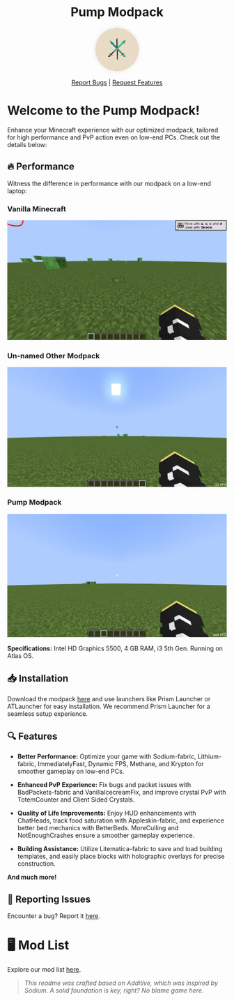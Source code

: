 <div align="center">

# Pump Modpack
<img src="https://raw.githubusercontent.com/dangamerx7/pump-modpack/quil/logo_rounded.png" width="100" height="100" style="border-radius: 50%; box-shadow: 0px 0px 10px rgba(0, 0, 0, 0.1);">

<br>

[Report Bugs](https://github.com/dangamerx7/pump-modpack/issues) | [Request Features](https://github.com/dangamerx7/pump-modpack/issues)

</div>

# Welcome to the Pump Modpack! 

Enhance your Minecraft experience with our optimized modpack, tailored for high performance and PvP action even on low-end PCs. Check out the details below:

## 🔥 Performance

Witness the difference in performance with our modpack on a low-end laptop:

### Vanilla Minecraft
![Vanilla Minecraft](https://raw.githubusercontent.com/dangamerx7/pump-modpack/quil/vanilla.png)

### Un-named Other Modpack
![Other Modpack](https://raw.githubusercontent.com/dangamerx7/pump-modpack/quil/unanmed.png)

### Pump Modpack
![Pump Modpack](https://raw.githubusercontent.com/dangamerx7/pump-modpack/quil/mine.png) 

**Specifications:** Intel HD Graphics 5500, 4 GB RAM, i3 5th Gen. Running on Atlas OS. 

## 📥 Installation 

Download the modpack [here](https://modrinth.com/modpack/pump-modpack/version/0.0.1) and use launchers like Prism Launcher or ATLauncher for easy installation. We recommend Prism Launcher for a seamless setup experience.

## 🔍 Features

- **Better Performance:** Optimize your game with Sodium-fabric, Lithium-fabric, ImmediatelyFast, Dynamic FPS, Methane, and Krypton for smoother gameplay on low-end PCs.

- **Enhanced PvP Experience:** Fix bugs and packet issues with BadPackets-fabric and VanillaIcecreamFix, and improve crystal PvP with TotemCounter and Client Sided Crystals.

- **Quality of Life Improvements:** Enjoy HUD enhancements with ChatHeads, track food saturation with Appleskin-fabric, and experience better bed mechanics with BetterBeds. MoreCulling and NotEnoughCrashes ensure a smoother gameplay experience.

- **Building Assistance:** Utilize Litematica-fabric to save and load building templates, and easily place blocks with holographic overlays for precise construction.

**And much more!**

## 🐛 Reporting Issues
Encounter a bug? Report it [here](https://github.com/dangamerx7/Pump-Modpack/issues).

# 🖥️ Mod List
Explore our mod list [here](https://modrinth.com/modpack/pump-modpack/version/0.0.4). 

> *This readme was crafted based on Additive, which was inspired by Sodium. A solid foundation is key, right? No blame game here.*

</div>
